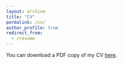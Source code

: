 ```yaml
---
layout: archive
title: "CV"
permalink: /cv/
author_profile: true
redirect_from:
  - /resume
---
```


You can download a PDF copy of my CV [here](/files/Ruiyun_Xu.pdf).

<object data="../files/Ruiyun_Xu.pdf" width="100%" height="120" type='application/pdf'/>

